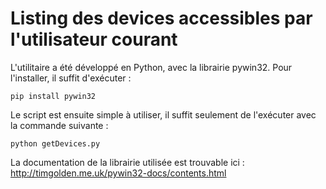 # Listing des devices accessibles par l'utilisateur courant

L'utilitaire a été développé en Python, avec la librairie pywin32. Pour l'installer, il suffit d'exécuter : 

    pip install pywin32

Le script est ensuite simple à utiliser, il suffit seulement de l'exécuter avec la commande suivante : 

    python getDevices.py

La documentation de la librairie utilisée est trouvable ici : http://timgolden.me.uk/pywin32-docs/contents.html

